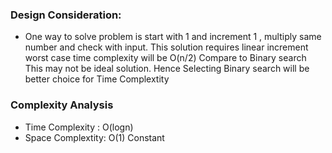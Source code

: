 ### Design Consideration:

- One way to solve problem is start with 1 and increment 1 , multiply same number and check with input.
This solution requires linear increment worst case time complexity will be O(n/2) 
Compare to Binary search This may not be ideal solution.
Hence Selecting Binary search will be better choice for Time Complextity

### Complexity Analysis
- Time Complexity : O(logn)
- Space Complextity: O(1) Constant
